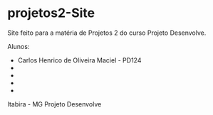 # projetos2-Site
Site feito para a matéria de Projetos 2 do curso Projeto Desenvolve.

Alunos:
- Carlos Henrico de Oliveira Maciel - PD124
- 
-
-
-

Itabira - MG
Projeto Desenvolve
